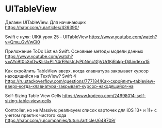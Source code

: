 #  UITableView

Делаем UITableView. Для начинающих
https://habr.com/ru/articles/436390/

Swift c нуля: UIKit урок 25 - UITableView
https://www.youtube.com/watch?v=Qmu_GvVwCi0

Приложение ToDo List на Swift. Основные методы модели данных
https://www.youtube.com/watch?v=AYoBt0cXnDw&list=PLY4rE9dstrJyPbNmc1GjVUrfKjRakp-Dj&index=15

Как скройлить TableView вверх, когда клавиатура закрывает курсор находящийся на TextView? Swift 4
https://ru.stackoverflow.com/questions/777184/Как-скройлить-tableview-вверх-когда-клавиатура-закрывает-курсор-находящийся-на

Self-Sizing Table View Cells
https://www.kodeco.com/24698014-self-sizing-table-view-cells

Controller, но не Massive: реализуем список карточек для iOS 13+ и 11+ с учетом практик чистого кода
https://habr.com/ru/companies/tuturu/articles/648709/

